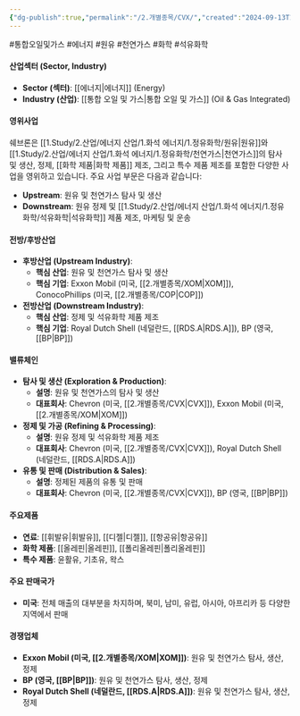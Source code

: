 ```yaml
---
{"dg-publish":true,"permalink":"/2.개별종목/CVX/","created":"2024-09-13T12:56:42.983+09:00","updated":"2025-07-29T21:37:04.541+09:00"}
---
```


#통합오일및가스 #에너지 #원유 #천연가스 #화학 #석유화학

#### 산업섹터 (Sector, Industry)

- **Sector (섹터)**: [[에너지\|에너지]] (Energy)
- **Industry (산업)**: [[통합 오일 및 가스\|통합 오일 및 가스]] (Oil & Gas Integrated)

#### 영위사업

쉐브론은 [[1.Study/2.산업/에너지 산업/1.화석 에너지/1.정유화학/원유\|원유]]와 [[1.Study/2.산업/에너지 산업/1.화석 에너지/1.정유화학/천연가스\|천연가스]]의 탐사 및 생산, 정제, [[화학 제품\|화학 제품]] 제조, 그리고 특수 제품 제조를 포함한 다양한 사업을 영위하고 있습니다. 주요 사업 부문은 다음과 같습니다:

- **Upstream**: 원유 및 천연가스 탐사 및 생산
- **Downstream**: 원유 정제 및 [[1.Study/2.산업/에너지 산업/1.화석 에너지/1.정유화학/석유화학\|석유화학]] 제품 제조, 마케팅 및 운송

#### 전방/후방산업

- **후방산업 (Upstream Industry)**:
    - **핵심 산업**: 원유 및 천연가스 탐사 및 생산
    - **핵심 기업**: Exxon Mobil (미국, [[2.개별종목/XOM\|XOM]]), ConocoPhillips (미국, [[2.개별종목/COP\|COP]])
- **전방산업 (Downstream Industry)**:
    - **핵심 산업**: 정제 및 석유화학 제품 제조
    - **핵심 기업**: Royal Dutch Shell (네덜란드, [[RDS.A\|RDS.A]]), BP (영국, [[BP\|BP]])

#### 밸류체인

- **탐사 및 생산 (Exploration & Production)**:
    - **설명**: 원유 및 천연가스의 탐사 및 생산
    - **대표회사**: Chevron (미국, [[2.개별종목/CVX\|CVX]]), Exxon Mobil (미국, [[2.개별종목/XOM\|XOM]])
- **정제 및 가공 (Refining & Processing)**:
    - **설명**: 원유 정제 및 석유화학 제품 제조
    - **대표회사**: Chevron (미국, [[2.개별종목/CVX\|CVX]]), Royal Dutch Shell (네덜란드, [[RDS.A\|RDS.A]])
- **유통 및 판매 (Distribution & Sales)**:
    - **설명**: 정제된 제품의 유통 및 판매
    - **대표회사**: Chevron (미국, [[2.개별종목/CVX\|CVX]]), BP (영국, [[BP\|BP]])

#### 주요제품

- **연료**: [[휘발유\|휘발유]], [[디젤\|디젤]], [[항공유\|항공유]]
- **화학 제품**: [[올레핀\|올레핀]], [[폴리올레핀\|폴리올레핀]]
- **특수 제품**: 윤활유, 기초유, 왁스

#### 주요 판매국가

- **미국**: 전체 매출의 대부분을 차지하며, 북미, 남미, 유럽, 아시아, 아프리카 등 다양한 지역에서 판매

#### 경쟁업체

- **Exxon Mobil (미국, [[2.개별종목/XOM\|XOM]])**: 원유 및 천연가스 탐사, 생산, 정제
- **BP (영국, [[BP\|BP]])**: 원유 및 천연가스 탐사, 생산, 정제
- **Royal Dutch Shell (네덜란드, [[RDS.A\|RDS.A]])**: 원유 및 천연가스 탐사, 생산, 정제